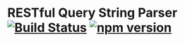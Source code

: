 # RESTful Query String Parser [![Build Status](https://travis-ci.org/francisbrito/node-restful-qs.svg?branch=master)](https://travis-ci.org/francisbrito/node-restful-qs) [![npm version](https://badge.fury.io/js/restful-qs.svg)](https://badge.fury.io/js/restful-qs)
